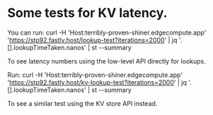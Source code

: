 # Some tests for KV latency.

You can run:
curl -H 'Host:terribly-proven-shiner.edgecompute.app' 'https://stp92.fastly.host/lookup-test?iterations=2000' | jq '.[].lookupTimeTaken.nanos' | st --summary

To see latency numbers using the low-level API directly for lookups.

Run:
curl -H 'Host:terribly-proven-shiner.edgecompute.app' 'https://stp92.fastly.host/kv-lookup-test?iterations=2000' | jq '.[].lookupTimeTaken.nanos' | st --summary

To see a similar test using the KV store API instead.
